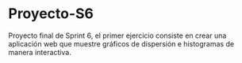 # Proyecto-S6
Proyecto final de Sprint 6, el primer ejercicio consiste en crear una aplicación web que muestre gráficos de dispersión e histogramas de manera interactiva.
